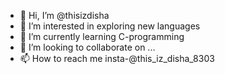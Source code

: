 - 👋 Hi, I’m @thisizdisha
- 👀 I’m interested in exploring new languages 
- 🌱 I’m currently learning C-programming
- 💞️ I’m looking to collaborate on ...
- 📫 How to reach me insta-@this_iz_disha_8303

<!---
thisizdisha/thisizdisha is a ✨ special ✨ repository because its `README.md` (this file) appears on your GitHub profile.
You can click the Preview link to take a look at your changes.
--->
